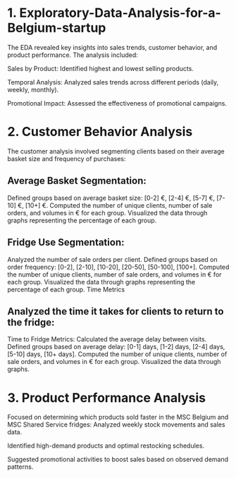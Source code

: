 # 1. Exploratory-Data-Analysis-for-a-Belgium-startup

The EDA revealed key insights into sales trends, customer behavior, and product performance. 
The analysis included: 

Sales by Product: Identified highest and lowest selling products. 

Temporal Analysis: Analyzed sales trends across different periods (daily, weekly, monthly). 

Promotional Impact: Assessed the effectiveness of promotional campaigns.


# 2. Customer Behavior Analysis 

The customer analysis involved segmenting clients based on their average basket size and 
frequency of purchases: 

## Average Basket Segmentation: 

Defined groups based on average basket size: [0-2] €, [2-4] €, [5-7] €, [7-10] €, [10+] €. 
Computed the number of unique clients, number of sale orders, and volumes in € for each 
group. 
Visualized the data through graphs representing the percentage of each group. 

## Fridge Use Segmentation: 

Analyzed the number of sale orders per client. 
Defined groups based on order frequency: [0-2], [2-10], [10-20], [20-50], [50-100], [100+]. 
Computed the number of unique clients, number of sale orders, and volumes in € for each 
group. 
Visualized the data through graphs representing the percentage of each group. 
Time Metrics 

## Analyzed the time it takes for clients to return to the fridge: 

Time to Fridge Metrics: Calculated the average delay between visits. 
Defined groups based on average delay: [0-1] days, [1-2] days, [2-4] days, [5-10] days, [10+ 
days]. 
Computed the number of unique clients, number of sale orders, and volumes in € for each 
group. 
Visualized the data through graphs. 




# 3. Product Performance Analysis 
Focused on determining which products sold faster in the MSC Belgium and MSC Shared 
Service fridges: 
Analyzed weekly stock movements and sales data. 

Identified high-demand products and optimal restocking schedules. 

Suggested promotional activities to boost sales based on observed demand patterns. 
